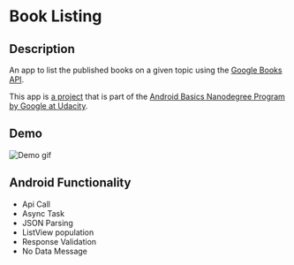 # Book Listing

## Description

An app to list the published books on a given topic using the [Google Books API](https://developers.google.com/books/docs/v1/getting_started).

This app is [a project](https://www.udacity.com/course/android-basics-networking--ud843) that is part of the [Android Basics Nanodegree Program by Google at Udacity](https://www.udacity.com/course/android-basics-nanodegree-by-google--nd803).

## Demo

![Demo gif](https://github.com/joshvocal/Book-Listing-App/blob/master/demo.gif)

## Android Functionality

* Api Call
* Async Task
* JSON Parsing
* ListView population
* Response Validation
* No Data Message
